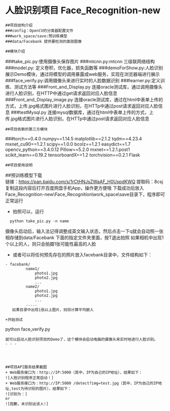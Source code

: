 # 人脸识别项目  Face_Recognition-new


```
##项目结构介绍
###config：OpenCV的分类器配置文件
###work_space/save:预训练模型
###data/Facebank 提供要检测的面部图像
```

```
##模块介绍
```
###take_pic.py:使用摄像头保存图片
###mtcnn.py:mtcnn 三级联网络结构
###model.py: 定义卷积，优化器，损失函数等
###demoForShow.py:人脸识别展示Demo模块，通过将模型的调用暴露成web服务，实现在浏览器端进行展示
###face_verify.py:调用摄像头来进行实时的人脸数据识别
###learner.py:定义训练、测试方法等
###Front_and_Display.py 连接oracle测试库，通过调用摄像头进行人脸识别，在HTTP中通过get请求返回对应人脸信息
###Front_and_Display_image.py 连接oracle测试库，通过在html中表单上传的方式，上传.jpg格式图片进行人脸识别，在HTTp中通过post请求返回对应人脸信息
###testMysql.py 连接mysql数据库，通过在html中表单上传的方式，上传.jpg格式图片进行人脸识别，在HTTp中通过post请求返回对应人脸信息

```
##项目依赖的第三方模块
```
###torch==0.4.0
numpy==1.14.5
matplotlib==2.1.2
tqdm==4.23.4
mxnet_cu90==1.2.1
scipy==1.0.0
bcolz==1.2.1
easydict==1.7
opencv_python==3.4.0.12
Pillow==5.2.0
mxnet==1.2.1.post1
scikit_learn==0.19.2
tensorboardX==1.2
torchvision==0.2.1
Flask

```
##项目使用说明
```

##预训练模型下载  
链接：https://pan.baidu.com/s/1rCtHNJsZWaAF_H0UspdKWQ 
提取码：8csj 
复制这段内容后打开百度网盘手机App，操作更方便哦
下载成功后放入Face_Recognition-new\Face_Recognition\work_space\save目录下，程序即可正常运行


+  拍照可以，运行
```
  python take_pic.py -n name
  ```
  摄像头启动后，输入法记得调整成英文输入状态，然后点击一下q就会自动照一张相存储到data/Facebank 下面的指定文件夹里面，按T退出拍照
  如果相机中出现1个以上的人，则只会拍摄1张可能性最高的人脸
+ 或者可以将任何预先存在的照片放入facebank目录中，文件结构如下：
```
- facebank/
         name1/
             photo1.jpg
             photo2.jpg
             ...
         name2/
             photo1.jpg
             photo2.jpg
             ...
         .....
   如果目录中出现1张以上图片，则将计算平均嵌入

+开始测试
 ```
  python face_verify.py
  ```
就可以启动人脸识别项目的Demo了，这个模块会启动电脑的摄像头来实时地进行人脸识别。
- - -




##项目API服务结果截图
+ Web服务接口为：http://IP:5000（其中，IP为自己的IP地址），结果如下：
![人脸识别程序正常启动！]
+ Web服务接口为：http://IP:5000 /detect?img=test.jpg（其中，IP为自己的IP地址,test为待识别的图片），结果如下：
![识别为：]
or
![抱歉，未识别出该人!]

